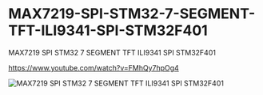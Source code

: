 # MAX7219-SPI-STM32-7-SEGMENT-TFT-ILI9341-SPI-STM32F401
MAX7219 SPI STM32 7 SEGMENT TFT ILI9341 SPI STM32F401

https://www.youtube.com/watch?v=FMhQy7hpOg4

![MAX7219 SPI STM32 7 SEGMENT TFT ILI9341 SPI STM32F401](https://github.com/offpic/MAX7219-SPI-STM32-7-SEGMENT-TFT-ILI9341-SPI-STM32F401/assets/31142397/ae2b4580-1573-47bd-a0d0-3749c97c3058)
